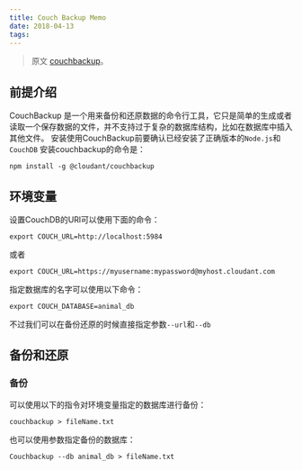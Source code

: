 ```yaml
---
title: Couch Backup Memo
date: 2018-04-13
tags:
---
```


> 原文 [couchbackup](https://github.com/cloudant/couchbackup)。

## 前提介绍
CouchBackup 是一个用来备份和还原数据的命令行工具，它只是简单的生成或者读取一个保存数据的文件，并不支持过于复杂的数据库结构，比如在数据库中插入其他文件。
安装使用CouchBackup前要确认已经安装了正确版本的`Node.js`和`CouchDB`
安装couchbackup的命令是：
```
npm install -g @cloudant/couchbackup
```
## 环境变量
设置CouchDB的URl可以使用下面的命令：
```
export COUCH_URL=http://localhost:5984
```
或者
```
export COUCH_URL=https://myusername:mypassword@myhost.cloudant.com
```

指定数据库的名字可以使用以下命令：
```
export COUCH_DATABASE=animal_db
```
不过我们可以在备份还原的时候直接指定参数`--url`和`--db`

## 备份和还原

### 备份
可以使用以下的指令对环境变量指定的数据库进行备份：
```
couchbackup > fileName.txt
```
也可以使用参数指定备份的数据库：
```
Couchbackup --db animal_db > fileName.txt
```
